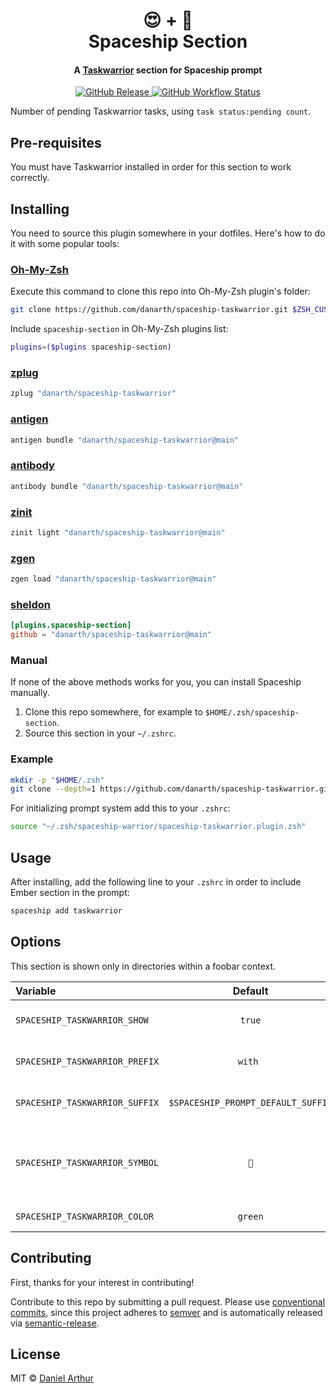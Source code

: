 <h1 align="center">
  😍 + 🚀
  <br>Spaceship Section<br>
</h1>

<h4 align="center">
  A <a href="https://taskwarrior.org" target="_blank">Taskwarrior</a> section for Spaceship prompt
</h4>

<p align="center">
  <a href="https://github.com/spaceship-prompt/spaceship-section/releases">
    <img src="https://img.shields.io/github/v/release/spaceship-prompt/spaceship-section.svg?style=flat-square"
      alt="GitHub Release" />
  </a>

  <a href="https://github.com/spaceship-prompt/spaceship-section/actions">
    <img src="https://img.shields.io/github/actions/workflow/status/spaceship-prompt/spaceship-gradle/ci.yaml?style=flat-square"
      alt="GitHub Workflow Status" />
  </a>
</p>

Number of pending Taskwarrior tasks, using `task status:pending count`.

## Pre-requisites

You must have Taskwarrior installed in order for this section to work correctly.

## Installing

You need to source this plugin somewhere in your dotfiles. Here's how to do it with some popular tools:

### [Oh-My-Zsh]

Execute this command to clone this repo into Oh-My-Zsh plugin's folder:

```zsh
git clone https://github.com/danarth/spaceship-taskwarrior.git $ZSH_CUSTOM/plugins/spaceship-section
```

Include `spaceship-section` in Oh-My-Zsh plugins list:

```zsh
plugins=($plugins spaceship-section)
```

### [zplug]

```zsh
zplug "danarth/spaceship-taskwarrior"
```

### [antigen]

```zsh
antigen bundle "danarth/spaceship-taskwarrior@main"
```

### [antibody]

```zsh
antibody bundle "danarth/spaceship-taskwarrior@main"
```

### [zinit]

```zsh
zinit light "danarth/spaceship-taskwarrior@main"
```

### [zgen]

```zsh
zgen load "danarth/spaceship-taskwarrior@main"
```

### [sheldon]

```toml
[plugins.spaceship-section]
github = "danarth/spaceship-taskwarrior@main"
```

### Manual

If none of the above methods works for you, you can install Spaceship manually.

1. Clone this repo somewhere, for example to `$HOME/.zsh/spaceship-section`.
2. Source this section in your `~/.zshrc`.

### Example

```zsh
mkdir -p "$HOME/.zsh"
git clone --depth=1 https://github.com/danarth/spaceship-taskwarrior.git "$HOME/.zsh/spaceship-warrior"
```

For initializing prompt system add this to your `.zshrc`:

```zsh title=".zshrc"
source "~/.zsh/spaceship-warrior/spaceship-taskwarrior.plugin.zsh"
```

## Usage

After installing, add the following line to your `.zshrc` in order to include Ember section in the prompt:

```zsh
spaceship add taskwarrior
```

## Options

This section is shown only in directories within a foobar context.

| Variable                   |              Default               | Meaning                              |
| :------------------------- | :--------------------------------: | ------------------------------------ |
| `SPACESHIP_TASKWARRIOR_SHOW`   |               `true`               | Show current section                 |
| `SPACESHIP_TASKWARRIOR_PREFIX` | `with ` | Prefix before section                |
| `SPACESHIP_TASKWARRIOR_SUFFIX` | `$SPACESHIP_PROMPT_DEFAULT_SUFFIX` | Suffix after section                 |
| `SPACESHIP_TASKWARRIOR_SYMBOL` |               `󰱒`                | Character to be shown before number of tasks |
| `SPACESHIP_TASKWARRIOR_COLOR`  |             `green`               | Color of section                     |

## Contributing

First, thanks for your interest in contributing!

Contribute to this repo by submitting a pull request. Please use [conventional commits](https://www.conventionalcommits.org/), since this project adheres to [semver](https://semver.org/) and is automatically released via [semantic-release](https://github.com/semantic-release/semantic-release).

## License

MIT © [Daniel Arthur](https://danielarthur.uk)

<!-- References -->

[Oh-My-Zsh]: https://ohmyz.sh/
[zplug]: https://github.com/zplug/zplug
[antigen]: https://antigen.sharats.me/
[antibody]: https://getantibody.github.io/
[zinit]: https://github.com/zdharma/zinit
[zgen]: https://github.com/tarjoilija/zgen
[sheldon]: https://sheldon.cli.rs/
